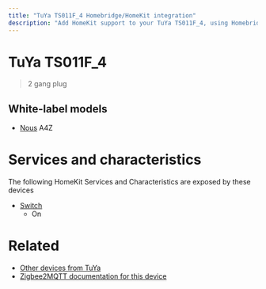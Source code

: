 ```yaml
---
title: "TuYa TS011F_4 Homebridge/HomeKit integration"
description: "Add HomeKit support to your TuYa TS011F_4, using Homebridge, Zigbee2MQTT and homebridge-z2m."
---
```

<!---
This file has been GENERATED using src/docgen/docgen.ts
DO NOT EDIT THIS FILE MANUALLY!
-->
# TuYa TS011F_4
> 2 gang plug


## White-label models
* [Nous](../index.md#nous) A4Z

# Services and characteristics
The following HomeKit Services and Characteristics are exposed by
these devices

* [Switch](../../switch.md)
  * On


# Related
* [Other devices from TuYa](../index.md#tuya)
* [Zigbee2MQTT documentation for this device](https://www.zigbee2mqtt.io/devices/TS011F_4.html)